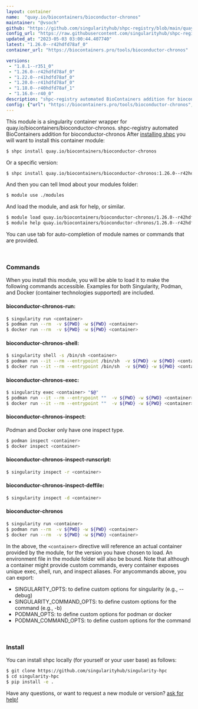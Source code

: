 ```yaml
---
layout: container
name:  "quay.io/biocontainers/bioconductor-chronos"
maintainer: "@vsoch"
github: "https://github.com/singularityhub/shpc-registry/blob/main/quay.io/biocontainers/bioconductor-chronos/container.yaml"
config_url: "https://raw.githubusercontent.com/singularityhub/shpc-registry/main/quay.io/biocontainers/bioconductor-chronos/container.yaml"
updated_at: "2023-05-03 03:00:44.407740"
latest: "1.26.0--r42hdfd78af_0"
container_url: "https://biocontainers.pro/tools/bioconductor-chronos"

versions:
 - "1.8.1--r351_0"
 - "1.26.0--r42hdfd78af_0"
 - "1.22.0--r41hdfd78af_0"
 - "1.20.0--r41hdfd78af_0"
 - "1.18.0--r40hdfd78af_1"
 - "1.16.0--r40_0"
description: "shpc-registry automated BioContainers addition for bioconductor-chronos"
config: {"url": "https://biocontainers.pro/tools/bioconductor-chronos", "maintainer": "@vsoch", "description": "shpc-registry automated BioContainers addition for bioconductor-chronos", "latest": {"1.26.0--r42hdfd78af_0": "sha256:23e573425b594e0cc289be2aa60021d99cdfdd29b58699ba32d25a6be3fc8c10"}, "tags": {"1.8.1--r351_0": "sha256:68f55464e2b2be67c77c757e92578a1a778cb82b1f7a694ed0ea9be3ac7cc528", "1.26.0--r42hdfd78af_0": "sha256:23e573425b594e0cc289be2aa60021d99cdfdd29b58699ba32d25a6be3fc8c10", "1.22.0--r41hdfd78af_0": "sha256:19cee4438457b72368ada9d6652811c36363542314eca465ecfa7ddffe65be9b", "1.20.0--r41hdfd78af_0": "sha256:cd3e58cc79deeb43769edf61f8f921bf30cdaa0bca4c708630d7747d2ba00237", "1.18.0--r40hdfd78af_1": "sha256:d4f4d9e7b9777cbf99415b2c4fcd7ebfe012bfe1a9a2d447fe69b35d45b3b016", "1.16.0--r40_0": "sha256:c3c480ab1aa23599e8ebc1415bb2004028da452b4f2db58b94c89b17f9d60049"}, "docker": "quay.io/biocontainers/bioconductor-chronos"}
---
```


This module is a singularity container wrapper for quay.io/biocontainers/bioconductor-chronos.
shpc-registry automated BioContainers addition for bioconductor-chronos
After [installing shpc](#install) you will want to install this container module:


```bash
$ shpc install quay.io/biocontainers/bioconductor-chronos
```

Or a specific version:

```bash
$ shpc install quay.io/biocontainers/bioconductor-chronos:1.26.0--r42hdfd78af_0
```

And then you can tell lmod about your modules folder:

```bash
$ module use ./modules
```

And load the module, and ask for help, or similar.

```bash
$ module load quay.io/biocontainers/bioconductor-chronos/1.26.0--r42hdfd78af_0
$ module help quay.io/biocontainers/bioconductor-chronos/1.26.0--r42hdfd78af_0
```

You can use tab for auto-completion of module names or commands that are provided.

<br>

### Commands

When you install this module, you will be able to load it to make the following commands accessible.
Examples for both Singularity, Podman, and Docker (container technologies supported) are included.

#### bioconductor-chronos-run:

```bash
$ singularity run <container>
$ podman run --rm  -v ${PWD} -w ${PWD} <container>
$ docker run --rm  -v ${PWD} -w ${PWD} <container>
```

#### bioconductor-chronos-shell:

```bash
$ singularity shell -s /bin/sh <container>
$ podman run --it --rm --entrypoint /bin/sh  -v ${PWD} -w ${PWD} <container>
$ docker run --it --rm --entrypoint /bin/sh  -v ${PWD} -w ${PWD} <container>
```

#### bioconductor-chronos-exec:

```bash
$ singularity exec <container> "$@"
$ podman run --it --rm --entrypoint ""  -v ${PWD} -w ${PWD} <container> "$@"
$ docker run --it --rm --entrypoint ""  -v ${PWD} -w ${PWD} <container> "$@"
```

#### bioconductor-chronos-inspect:

Podman and Docker only have one inspect type.

```bash
$ podman inspect <container>
$ docker inspect <container>
```

#### bioconductor-chronos-inspect-runscript:

```bash
$ singularity inspect -r <container>
```

#### bioconductor-chronos-inspect-deffile:

```bash
$ singularity inspect -d <container>
```



#### bioconductor-chronos

```bash
$ singularity run <container>
$ podman run --rm  -v ${PWD} -w ${PWD} <container>
$ docker run --rm  -v ${PWD} -w ${PWD} <container>
```


In the above, the `<container>` directive will reference an actual container provided
by the module, for the version you have chosen to load. An environment file in the
module folder will also be bound. Note that although a container
might provide custom commands, every container exposes unique exec, shell, run, and
inspect aliases. For anycommands above, you can export:

 - SINGULARITY_OPTS: to define custom options for singularity (e.g., --debug)
 - SINGULARITY_COMMAND_OPTS: to define custom options for the command (e.g., -b)
 - PODMAN_OPTS: to define custom options for podman or docker
 - PODMAN_COMMAND_OPTS: to define custom options for the command

<br>

### Install

You can install shpc locally (for yourself or your user base) as follows:

```bash
$ git clone https://github.com/singularityhub/singularity-hpc
$ cd singularity-hpc
$ pip install -e .
```

Have any questions, or want to request a new module or version? [ask for help!](https://github.com/singularityhub/singularity-hpc/issues)
